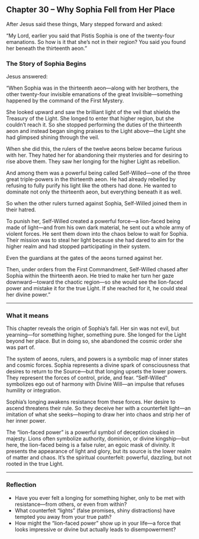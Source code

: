 ## Chapter 30 – Why Sophia Fell from Her Place

After Jesus said these things, Mary stepped forward and asked:

“My Lord, earlier you said that Pistis Sophia is one of the twenty-four emanations. So how is it that she’s not in their region? You said you found her beneath the thirteenth aeon.”

### The Story of Sophia Begins

Jesus answered:

“When Sophia was in the thirteenth aeon—along with her brothers, the other twenty-four invisible emanations of the great Invisible—something happened by the command of the First Mystery.

She looked upward and saw the brilliant light of the veil that shields the Treasury of the Light. She longed to enter that higher region, but she couldn’t reach it. So she stopped performing the duties of the thirteenth aeon and instead began singing praises to the Light above—the Light she had glimpsed shining through the veil.

When she did this, the rulers of the twelve aeons below became furious with her. They hated her for abandoning their mysteries and for desiring to rise above them. They saw her longing for the higher Light as rebellion.

And among them was a powerful being called Self-Willed—one of the three great triple-powers in the thirteenth aeon. He had already rebelled by refusing to fully purify his light like the others had done. He wanted to dominate not only the thirteenth aeon, but everything beneath it as well.

So when the other rulers turned against Sophia, Self-Willed joined them in their hatred.

To punish her, Self-Willed created a powerful force—a lion-faced being made of light—and from his own dark material, he sent out a whole army of violent forces. He sent them down into the chaos below to wait for Sophia. Their mission was to steal her light because she had dared to aim for the higher realm and had stopped participating in their system.

Even the guardians at the gates of the aeons turned against her.

Then, under orders from the First Commandment, Self-Willed chased after Sophia within the thirteenth aeon. He tried to make her turn her gaze downward—toward the chaotic region—so she would see the lion-faced power and mistake it for the true Light. If she reached for it, he could steal her divine power.”

---

### What it means

This chapter reveals the origin of Sophia’s fall. Her sin was not evil, but yearning—for something higher, something pure. She longed for the Light beyond her place. But in doing so, she abandoned the cosmic order she was part of.

The system of aeons, rulers, and powers is a symbolic map of inner states and cosmic forces. Sophia represents a divine spark of consciousness that desires to return to the Source—but that longing upsets the lower powers. They represent the forces of control, pride, and fear. “Self-Willed” symbolizes ego out of harmony with Divine Will—an impulse that refuses humility or integration.

Sophia’s longing awakens resistance from these forces. Her desire to ascend threatens their rule. So they deceive her with a counterfeit light—an imitation of what she seeks—hoping to draw her into chaos and strip her of her inner power.

The “lion-faced power” is a powerful symbol of deception cloaked in majesty. Lions often symbolize authority, dominion, or divine kingship—but here, the lion-faced being is a false ruler, an egoic mask of divinity. It presents the appearance of light and glory, but its source is the lower realm of matter and chaos. It’s the spiritual counterfeit: powerful, dazzling, but not rooted in the true Light.

---

### Reflection

* Have you ever felt a longing for something higher, only to be met with resistance—from others, or even from within?
* What counterfeit “lights” (false promises, shiny distractions) have tempted you away from your true path?
* How might the “lion-faced power” show up in your life—a force that looks impressive or divine but actually leads to disempowerment?

